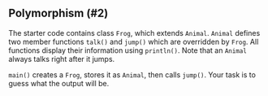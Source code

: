 ## Polymorphism (#2)

The starter code contains class `Frog`, which extends `Animal`. `Animal`
defines two member functions `talk()` and `jump()` which are overridden by
`Frog`. All functions display their information using `println()`. Note that an
`Animal` always talks right after it jumps.

`main()` creates a `Frog`, stores it as `Animal`, then calls `jump()`. Your
task is to guess what the output will be.